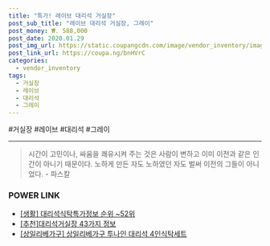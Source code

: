 ```yaml
--- 
title: "특가! 레이브 대리석 거실장" 
post_sub_title: "레이브 대리석 거실장, 그레이" 
post_money: ₩. 588,000 
post_date: 2020.01.29 
post_img_url: https://static.coupangcdn.com/image/vendor_inventory/images/2017/11/06/2/0/6b6f2d4f-c359-4477-84ba-ccfca50e6d81.jpg 
post_link_url: https://coupa.ng/bnHVrC 
categories: 
  - vendor_inventory 
tags: 
  - 거실장 
  - 레이브 
  - 대리석 
  - 그레이 
--- 
```

  #거실장 #레이브 #대리석 #그레이 
<hr> 

> 시간이 고민이나, 싸움을 쾌유시켜 주는 것은 사람이 변하고 이미 이전과 같은 인간이 아니기 때문이다. 노하게 만든 자도 노하였던 자도 벌써 이전의 그들이 아니었다. - 파스칼 


### POWER LINK

* <a href="https://blog.naver.com/fasyy4321/221770772033" target="_blank"> [생활] 대리석식탁특가정보 순위 ~52위</a>
* <a href="https://blog.naver.com/fasyy4321/221789172964" target="_blank">[추천]대리석거실장 43가지 정보</a>
* <a href="https://blog.naver.com/fasyy4321/221787091716" target="_blank">[상일리베가구] 상일리베가구 투나인 대리석 4인식탁세트</a>
